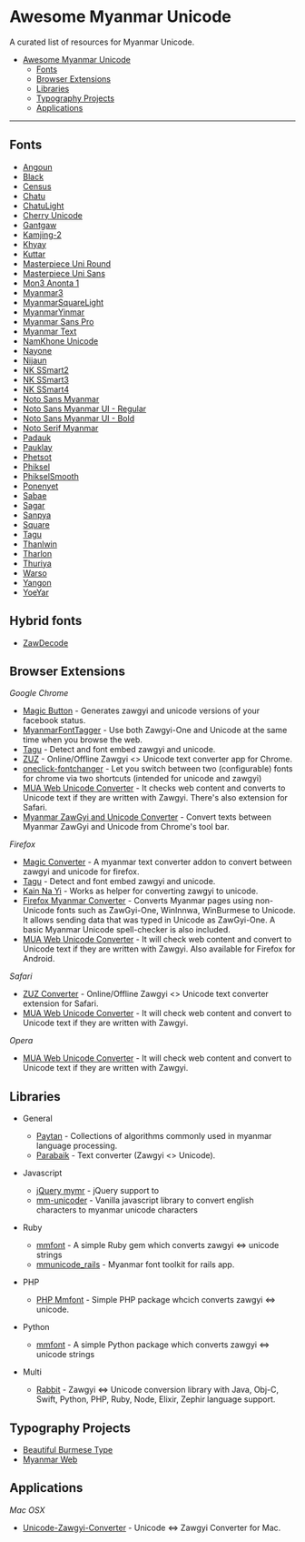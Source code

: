 # Awesome Myanmar Unicode

A curated list of resources for Myanmar Unicode.

- [Awesome Myanmar Unicode](#awesome-myanmar-unicode)
  - [Fonts](#fonts)
  - [Browser Extensions](#browser-extensions)
  - [Libraries](#libraries)
  - [Typography Projects](#typography-projects)
  - [Applications](#applications)

---

## Fonts

- [Angoun](https://github.com/khmertype/Angoun)
- [Black](https://github.com/khmertype/MyanmarBlack)
- [Census](https://www.dropbox.com/s/el88jmvu2mkr28r/mmrCensus.v5.minbe5.ttf?dl=1)
- [Chatu](https://github.com/khmertype/Chatu)
- [ChatuLight](https://github.com/khmertype/ChatuLight)
- [Cherry Unicode](https://www.dropbox.com/s/bmqpcm8iomgom0w/Cherry%20Unicode.ttf?dl=0)
- [Gantgaw](https://github.com/khmertype/Gantgaw)
- [Kamjing-2](https://www.dropbox.com/s/t20u1keu4cme4uc/Kamjing-2.ttf)
- [Khyay](https://github.com/khmertype/Khyay)
- [Kuttar](https://github.com/khmertype/Kuttar)
- [Masterpiece Uni Round](http://prahita.sourceforge.net/files/win8/MasterpieceUniRound.ttf)
- [Masterpiece Uni Sans](http://prahita.sourceforge.net/)
- [Mon3 Anonta 1](http://code.google.com/p/mon2uni/downloads/list)
- [Myanmar3](http://code.google.com/p/myanmar3source/)
- [MyanmarSquareLight](https://github.com/khmertype/MyanmarSquareLight)
- [MyanmarYinmar](https://github.com/khmertype/MyanmarYinmar)
- [Myanmar Sans Pro](http://fonts.gstatic.com/ea/myanmarsanspro/v4/download.zip)
- [Myanmar Text](https://www.microsoft.com/typography/fonts/font.aspx?FMID=2143)
- [NamKhone Unicode](https://www.dropbox.com/s/wdyp2kgkgjxvix0/NamKhoneUnicode.ttf)
- [Nayone](https://github.com/khmertype/Nayone)
- [Nijaun](https://github.com/khmertype/Njaun)
- [NK SSmart2](https://www.dropbox.com/s/gg6nn6yq2wxb2ov/NK%20SSmart2.ttf)
- [NK SSmart3](https://www.dropbox.com/s/lptg4ucrgp94zq8/NK_SSmart3.ttf)
- [NK SSmart4](https://www.dropbox.com/s/uqyo5gi2gelsxfo/NK_SSmart4.ttf)
- [Noto Sans Myanmar](http://www.google.com/get/noto/#/family/noto-sans-mymr)
- [Noto Sans Myanmar UI - Regular](https://noto.googlecode.com/git/fonts/individual/unhinted/NotoSansMyanmarUI-Regular.ttf)
- [Noto Sans Myanmar UI - Bold](https://noto.googlecode.com/git/fonts/individual/unhinted/NotoSansMyanmarUI-Bold.ttf)
- [Noto Serif Myanmar](https://www.google.com/get/noto/#serif-mymr)
- [Padauk](http://scripts.sil.org/cms/scripts/page.php?site_id=nrsi&id=Padauk)
- [Pauklay](https://github.com/khmertype/Pauklay)
- [Phetsot](https://github.com/khmertype/Phetsot)
- [Phiksel](https://github.com/khmertype/Phiksel)
- [PhikselSmooth](https://github.com/khmertype/PhikselSmooth)
- [Ponenyet](https://github.com/khmertype/Ponenyet)
- [Sabae](https://github.com/khmertype/Sabae)
- [Sagar](https://github.com/khmertype/Sagar)
- [Sanpya](https://github.com/khmertype/Sanpya)
- [Square](https://github.com/khmertype/Square)
- [Tagu](https://github.com/khmertype/Tagu)
- [Thanlwin](https://github.com/thanlwinsoft/thanlwinfont/releases)
- [Tharlon](https://code.google.com/p/tharlon-font/)
- [Thuriya](https://github.com/khmertype/Thuriya)
- [Warso](https://github.com/khmertype/Waso)
- [Yangon](http://khnews.info/fonts/Yangon.ttf)
- [YoeYar](http://www.mmunicode.org/news/yoeyarfont)

## Hybrid fonts

- [ZawDecode](http://guides.mmunicode.org/index.php/File:ZawDecode1.1_for_Windows01.ttf)

## Browser Extensions

*Google Chrome*

- [Magic Button](https://chrome.google.com/webstore/detail/magic-button/anonbddkeifgmiekhengieaajehcpdcg) - Generates zawgyi and unicode versions of your facebook status.
- [MyanmarFontTagger](https://chrome.google.com/webstore/detail/myanmarfonttagger/ildjeipiccodnhbpjebhhodledejdeip) - Use both Zawgyi-One and Unicode at the same time when you browse the web.
- [Tagu](https://chrome.google.com/webstore/detail/tagu/ddjpcdpfemhkibhpmgcdbfajdhgpegdk) - Detect and font embed zawgyi and unicode.
- [ZUZ](https://chrome.google.com/webstore/detail/zuz/eaonjjaifdnimemboemfipieiohpfggo) - Online/Offline Zawgyi <> Unicode text converter app for Chrome.
- [oneclick-fontchanger](https://chrome.google.com/webstore/detail/oneclick-fontchanger/lcibcnkknknmafeamdfcjlidodipfffe) - Let you switch between two (configurable) fonts for chrome via  two shortcuts (intended for unicode and zawgyi)
- [MUA Web Unicode Converter](https://chrome.google.com/webstore/detail/mua-web-unicode-converter/jnmdbgnckbbmblkbammnfagdmikchhnp?hl=en) - It checks web content and converts to Unicode text if they are written with Zawgyi. There's also extension for Safari.
- [Myanmar ZawGyi and Unicode Converter](https://chrome.google.com/webstore/detail/myanmar-zawgyi-and-unicod/elnngfdiiddneiinllplklpadfogajck) - Convert texts between Myanmar ZawGyi and Unicode from Chrome's tool bar.

*Firefox*

- [Magic Converter](https://addons.mozilla.org/en-US/firefox/addon/magicconverter/) - A myanmar text converter addon to convert between zawgyi and unicode for firefox.
- [Tagu](https://addons.mozilla.org/en-US/firefox/addon/tagu/) - Detect and font embed zawgyi and unicode.
- [Kain Na Yi](https://addons.mozilla.org/en-US/firefox/addon/kain-na-yi-plug-in/) - Works as helper for converting zawgyi to unicode.
- [Firefox Myanmar Converter](https://github.com/thanlwinsoft/firefoxmyext) - Converts Myanmar pages using non-Unicode fonts such as ZawGyi-One, WinInnwa, WinBurmese to Unicode. It allows sending data that was typed in Unicode as ZawGyi-One. A basic Myanmar Unicode spell-checker is also included.
- [MUA Web Unicode Converter](https://addons.mozilla.org/en-US/firefox/addon/mua-web-unicode-converter/) - It will check web content and convert to Unicode text if they are written with Zawgyi. Also available for Firefox for Android.

*Safari*

- [ZUZ Converter](http://cl.ly/aX6v/download/ZUZ%20Converter.safariextz) - Online/Offline Zawgyi <> Unicode text converter extension for Safari.
- [MUA Web Unicode Converter](http://cl.ly/c26M/download/MUA%20Web%20Unicode%20Converter.safariextz) - It will check web content and convert to Unicode text if they are written with Zawgyi.

*Opera*

- [MUA Web Unicode Converter](https://addons.opera.com/en-gb/extensions/details/mua-web-unicode-converter/) - It will check web content and convert to Unicode text if they are written with Zawgyi.

## Libraries

- General

  - [Paytan](https://github.com/trhura/paytan) - Collections of algorithms commonly used in myanmar language processing.
  - [Parabaik](https://github.com/ngwestar/parabaik) - Text converter (Zawgyi <> Unicode).

- Javascript

  - [jQuery mymr](https://github.com/andjc/jquery.mymr) - jQuery support to
  - [mm-unicoder](https://github.com/ha-shine/mm-unicoder) - Vanilla javascript library to convert english characters to myanmar unicode characters

- Ruby

  - [mmfont](https://github.com/yelinaung/mmfont) - A simple Ruby gem which converts zawgyi <=> unicode strings
  - [mmunicode_rails](https://github.com/dreamingblackcat/mmunicode_rails) - Myanmar font toolkit for rails app.

- PHP

  - [PHP Mmfont](https://github.com/setkyar/mmfont) - Simple PHP package whcich converts zawgyi <=> unicode.

- Python

  - [mmfont](https://github.com/khzaw/mmfont) - A simple Python package which converts zawgyi <=> unicode strings

- Multi

  - [Rabbit](https://github.com/Rabbit-Converter) - Zawgyi <=> Unicode conversion library with Java, Obj-C, Swift, Python, PHP, Ruby, Node, Elixir, Zephir language support.

## Typography Projects

- [Beautiful Burmese Type](https://khzaw.github.io/beautiful-burmese-type/)
- [Myanmar Web](https://github.com/enabling-languages/myanmarweb)

## Applications

*Mac OSX*

- [Unicode-Zawgyi-Converter](https://github.com/saturngod/Unicode-Zawgyi-Converter/releases) - Unicode <=> Zawgyi Converter for Mac.
